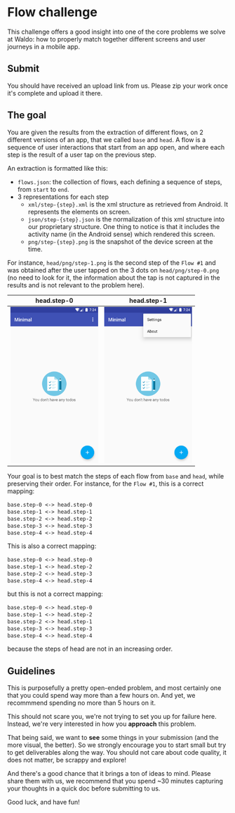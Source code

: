# Flow challenge

This challenge offers a good insight into one of the core problems we solve at Waldo: how to 
properly match together different screens and user journeys in a mobile app.

## Submit

You should have received an upload link from us.
Please zip your work once it's complete and upload it there.

## The goal

You are given the results from the extraction of different flows, on 2 different versions of an app,
that we called `base` and `head`.
A flow is a sequence of user interactions that start from an app open, and where each step is the 
result of a user tap on the previous step.

An extraction is formatted like this:
- `flows.json`: the collection of flows, each defining a sequence of steps, from `start` to `end`.
- 3 representations for each step
  * `xml/step-{step}.xml` is the xml structure as retrieved from Android. It represents the elements on screen.
  * `json/step-{step}.json` is the normalization of this xml structure into our proprietary structure.
One thing to notice is that it includes the activity name (in the Android sense) which rendered this screen.
  * `png/step-{step}.png` is the snapshot of the device screen at the time.

For instance, `head/png/step-1.png` is the second step of the `Flow #1` and was obtained after the
user tapped on the 3 dots on `head/png/step-0.png` (no need to look for it, the information about 
the tap is not captured in the results and is not relevant to the problem here).

| head.step-0      | head.step-1                                                         |
|-----------|---------------------------------------------------------------------|
| <img src="data/head/png/step-0.png" alt="head.step-0" width="200"/>    | <img src="data/head/png/step-1.png" alt="head.step-1" width="200"/> |

Your goal is to best match the steps of each flow from `base` and `head`, while preserving their order.
For instance, for the `Flow #1`, this is a correct mapping:
```
base.step-0 <-> head.step-0
base.step-1 <-> head.step-1
base.step-2 <-> head.step-2
base.step-3 <-> head.step-3
base.step-4 <-> head.step-4
```

This is also a correct mapping:
```
base.step-0 <-> head.step-0
base.step-1 <-> head.step-2
base.step-2 <-> head.step-3
base.step-4 <-> head.step-4
```

but this is not a correct mapping:
```
base.step-0 <-> head.step-0
base.step-1 <-> head.step-2
base.step-2 <-> head.step-1
base.step-3 <-> head.step-3
base.step-4 <-> head.step-4
```
because the steps of head are not in an increasing order.

## Guidelines

This is purposefully a pretty open-ended problem, and most certainly one that you could spend way 
more than a few hours on. And yet, we recommmend spending no more than 5 hours on it.

This should not scare you, we're not trying to set you up for failure here. Instead, we're very 
interested in how you **approach** this problem.

That being said, we want to **see** some things in your submission (and the more visual, the better).
So we strongly encourage you to start small but try to get deliverables along the way. You should not care about code quality, it 
does not matter, be scrappy and explore!

And there's a good chance that it brings a ton of ideas to mind. Please share them with us, we 
recommend that you spend ~30 minutes capturing your thoughts in a quick doc before submitting to us.

Good luck, and have fun!
